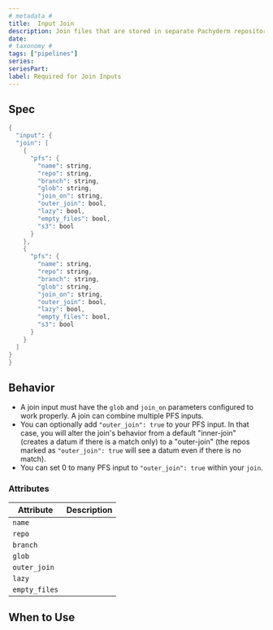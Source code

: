```yaml
---
# metadata # 
title:  Input Join
description: Join files that are stored in separate Pachyderm repositories.
date: 
# taxonomy #
tags: ["pipelines"]
series:
seriesPart:
label: Required for Join Inputs
---
```


## Spec 


```s
{
  "input": {
  "join": [
    {
      "pfs": {
        "name": string,
        "repo": string,
        "branch": string,
        "glob": string,
        "join_on": string,
        "outer_join": bool,
        "lazy": bool,
        "empty_files": bool,
        "s3": bool
      }
    },
    {
      "pfs": {
        "name": string,
        "repo": string,
        "branch": string,
        "glob": string,
        "join_on": string,
        "outer_join": bool,
        "lazy": bool,
        "empty_files": bool,
        "s3": bool
      }
    }
  ]
}
}
```

## Behavior 

-  A join input must have the `glob` and `join_on` parameters configured
to work properly. A join can combine multiple PFS inputs.
- You can optionally add `"outer_join": true` to your PFS input.  In that case, you will alter the join's behavior from a default "inner-join" (creates a datum if there is a match only) to a "outer-join" (the repos marked as `"outer_join": true` will see a datum even if there is no match).
- You can set 0 to many PFS input to `"outer_join": true` within your `join`.

### Attributes

|Attribute|Description|
|-|-|
|`name`||
|`repo`||
|`branch`||
|`glob` ||
|`outer_join`||
|`lazy`||
|`empty_files`||



## When to Use 


